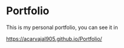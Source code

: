 # Portfolio


This is my personal portfolio, you can see it in 


https://acarvajal905.github.io/Portfolio/
